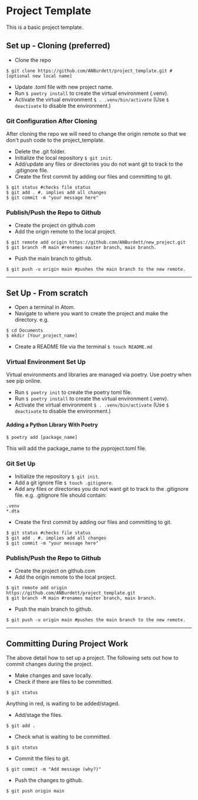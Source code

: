 # Project Template

This is a basic project template.

## Set up - Cloning (preferred)

- Clone the repo

```
$ git clone https://github.com/ANBurdett/project_template.git #[optional new local name]
```

- Update .toml file with new project name.
- Run `$ poetry install` to create the virtual environment (.venv).
- Activate the virtual environment `$ . .venv/bin/activate` (Use `$ deactivate` to disable the environment.)

### Git Configuration After Cloning

After cloning the repo we will need to change the origin remote so that we don't push code to the project_template.

- Delete the .git folder.
- Initialize the local repository `$ git init`.
- Add/update any files or directories you do not want git to track to the .gitignore file.
- Create the first commit by adding our files and committing to git.

```
$ git status #checks file status
$ git add . #. implies add all changes
$ git commit -m "your message here"
```

### Publish/Push the Repo to Github

- Create the project on github.com
- Add the origin remote to the local project.

```
$ git remote add origin https://github.com/ANBurdett/new_project.git
$ git branch -M main #renames master branch, main branch.
```

- Push the main branch to github.

```
$ git push -u origin main #pushes the main branch to the new remote.
```

---

## Set Up - From scratch

- Open a terminal in Atom.
- Navigate to where you want to create the project and make the directory. e.g.

```
$ cd Documents
$ mkdir [Your_project_name]
```

- Create a README file via the terminal `$ touch README.md`

### Virtual Environment Set Up

Virtual environments and libraries are managed via poetry. Use poetry when see pip online.

- Run `$ poetry init` to create the poetry toml file.
- Run `$ poetry install` to create the virtual environment (.venv).
- Activate the virtual environment `$ . .venv/bin/activate` (Use `$ deactivate` to disable the environment.)

#### Adding a Python Library With Poetry

```
$ poetry add [package_name]
```

This will add the package_name to the pyproject.toml file.

### Git Set Up

- Initialize the repository `$ git init`.
- Add a git ignore file `$ touch .gitignore`.
- Add any files or directories you do not want git to track to the .gitignore file.
e.g. .gitignore file should contain:

```
.venv
*.dta
```

- Create the first commit by adding our files and committing to git.

```
$ git status #checks file status
$ git add . #. implies add all changes
$ git commit -m "your message here"
```

### Publish/Push the Repo to Github

- Create the project on github.com
- Add the origin remote to the local project.

```
$ git remote add origin https://github.com/ANBurdett/project_template.git
$ git branch -M main #renames master branch, main branch.
```

- Push the main branch to github.

```
$ git push -u origin main #pushes the main branch to the new remote.
```

---

## Committing During Project Work

The above detail how to set up a project. The following sets out how to commit changes during the project.

- Make changes and save locally.
- Check if there are files to be committed.

```
$ git status
```
Anything in red, is waiting to be added/staged.

- Add/stage the files.

```
$ git add .
```

- Check what is waiting to be committed.

```
$ git status
```

- Commit the files to git.

```
$ git commit -m "Add message (why?)"
```

- Push the changes to github.

```
$ git push origin main
```
